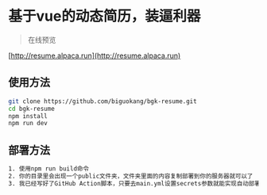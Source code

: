 # 基于vue的动态简历，装逼利器

> 在线预览

[http://resume.alpaca.run](http://resume.alpaca.run)

## 使用方法

``` bash
git clone https://github.com/biguokang/bgk-resume.git
cd bgk-resume
npm install
npm run dev
```

## 部署方法

``` bash
1. 使用npm run build命令
2. 你的目录里会出现一个public文件夹，文件夹里面的内容复制部署到你的服务器就可以了
3. 我已经写好了GitHub Action脚本，只要去main.yml设置secrets参数就能实现自动部署
```


